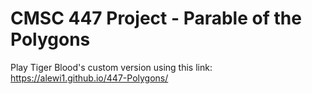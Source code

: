 # CMSC 447 Project - Parable of the Polygons

Play Tiger Blood's custom version using this link: https://alewi1.github.io/447-Polygons/
